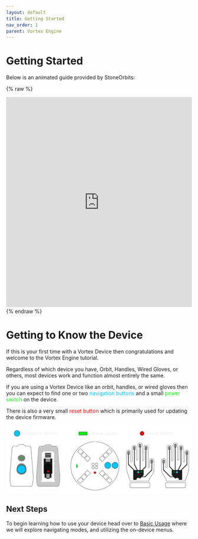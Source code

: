 ```yaml
---
layout: default
title: Getting Started
nav_order: 1
parent: Vortex Engine
---
```


# Getting Started

Below is an animated guide provided by StoneOrbits:

{% raw %}
<iframe src="https://docs.google.com/presentation/d/e/2PACX-1vRLsq6i3h9JlYHX0wS3SG9eDZ1vzIsRIU8GAZ9C2QW80uRoexr6_MAmvv_RAu7yuKxZiHy0dH9s2c3q/embed?start=false&loop=false&delayms=3000" frameborder="0" width="100%" height="569" allowfullscreen="true" mozallowfullscreen="true" webkitallowfullscreen="true"></iframe>
{% endraw %}

# Getting to Know the Device

If this is your first time with a Vortex Device then congratulations and welcome to the Vortex Engine tutorial.

Regardless of which device you have, Orbit, Handles, Wired Gloves, or others, most devices work and function almost entirely the same.

If you are using a Vortex Device like an orbit, handles, or wired gloves then you can expect to find one or two <span style="color: #00c6ff">navigation buttons</span> and a small <span style="color: #00ff00">power switch</span> on the device.

There is also a very small <span style="color: #ff0000">reset button</span> which is primarily used for updating the device firmware.

![Device Buttons](assets/images/device-buttons.png)

## Next Steps

To begin learning how to use your device head over to [Basic Usage](basic_usage.html) where we will explore navigating modes, and utilizing the on-device menus.
